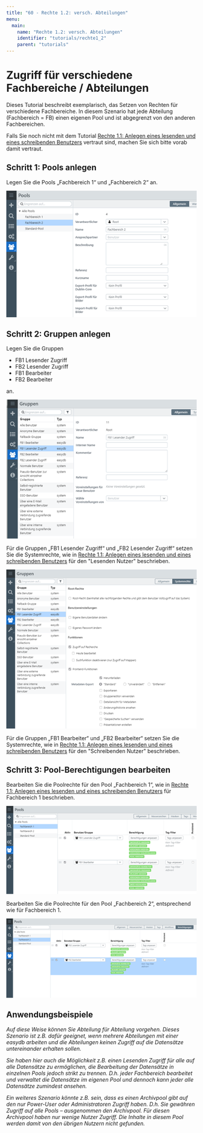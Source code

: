 ```yaml
---
title: "60 - Rechte 1.2: versch. Abteilungen"
menu:
  main:
    name: "Rechte 1.2: versch. Abteilungen"
    identifier: "tutorials/rechte1_2"
    parent: "tutorials"
---
```

# Zugriff für verschiedene Fachbereiche / Abteilungen

Dieses Tutorial beschreibt exemplarisch, das Setzen von Rechten für verschiedene Fachbereiche. In diesem Szenario hat jede Abteilung (Fachbereich = FB) einen eigenen Pool und ist abgegrenzt von den anderen Fachbereichen.

Falls Sie noch nicht mit dem Tutorial [Rechte 1.1: Anlegen eines lesenden und eines schreibenden Benutzers](../rechte1_1)  vertraut sind, machen Sie sich bitte vorab damit vertraut.



## Schritt 1: Pools anlegen

Legen Sie die Pools „Fachbereich 1“ und „Fachbereich 2“ an.

![1530618436602](1530618436602.png)



## Schritt 2: Gruppen anlegen

Legen Sie die Gruppen

- FB1 Lesender Zugriff
- FB2 Lesender Zugriff
- FB1 Bearbeiter
- FB2 Bearbeiter

an.

![1530618480722](1530618480722.png)

Für die Gruppen „FB1 Lesender Zugriff“ und „FB2 Lesender Zugriff“ setzen Sie die Systemrechte, wie in [Rechte 1.1: Anlegen eines lesenden und eines schreibenden Benutzers](../rechte1_1) für den "Lesenden Nutzer" beschrieben.

![1530618740572](1530618740572.png)

Für die Gruppen „FB1 Bearbeiter“ und „FB2 Bearbeiter“ setzen Sie die Systemrechte, wie in [Rechte 1.1: Anlegen eines lesenden und eines schreibenden Benutzers](../rechte1_1) für den "Schreibenden Nutzer" beschrieben.



## Schritt 3: Pool-Berechtigungen bearbeiten

Bearbeiten Sie die Poolrechte für den Pool „Fachbereich 1“, wie in [Rechte 1.1: Anlegen eines lesenden und eines schreibenden Benutzers](../rechte1_1) für Fachbereich 1 beschrieben.

![1530618881585](1530618881585.png)

Bearbeiten Sie die Poolrechte für den Pool „Fachbereich 2“, entsprechend wie für Fachbereich 1.

![1530618896773](1530618896773.png)



## Anwendungsbeispiele

*Auf diese Weise können Sie Abteilung für Abteilung vorgehen. Dieses Szenario ist z.B. dafür geeignet, wenn mehrere Abteilungen mit einer easydb arbeiten und die Abteilungen keinen Zugriff auf die Datensätze untereinander erhalten sollen.*

*Sie haben hier auch die Möglichkeit z.B. einen Lesenden Zugriff für alle auf alle Datensätze zu ermöglichen, die Bearbeitung der Datensätze in einzelnen Pools jedoch strikt zu trennen. D.h. jeder Fachbereich bearbeitet und verwaltet die Datensätze im eigenen Pool und dennoch kann jeder alle Datensätze zumindest ansehen.*

*Ein weiteres Szenario könnte z.B. sein, dass es einen Archivpool gibt auf den nur Power-User oder Administratoren Zugriff haben. D.h. Sie gewähren Zugriff auf alle Pools – ausgenommen den Archivpool. Für diesen Archivpool haben nur wenige Nutzer Zugriff. Die Inhalte in diesem Pool werden damit von den übrigen Nutzern nicht gefunden.*
